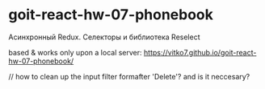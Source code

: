 # goit-react-hw-07-phonebook

Асинхронный Redux. Селекторы и библиотека Reselect

based & works only upon a local server:
https://vitko7.github.io/goit-react-hw-07-phonebook/

// how to clean up the input filter formafter 'Delete'? and is it neccesary?
